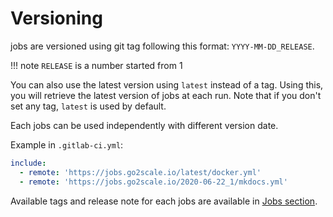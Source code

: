 # Versioning

jobs are versioned using git tag following this format: `YYYY-MM-DD_RELEASE`.

!!! note
    `RELEASE` is a number started from 1

You can also use the latest version using `latest` instead of a tag. Using
this, you will retrieve the latest version of jobs at each run. Note that if
you don't set any tag, `latest` is used by default.


Each jobs can be used independently with different version date.

Example in `.gitlab-ci.yml`:

```yaml
include:
  - remote: 'https://jobs.go2scale.io/latest/docker.yml'
  - remote: 'https://jobs.go2scale.io/2020-06-22_1/mkdocs.yml'
```

Available tags and release note for each jobs are available in [Jobs
section](/jobs/).

